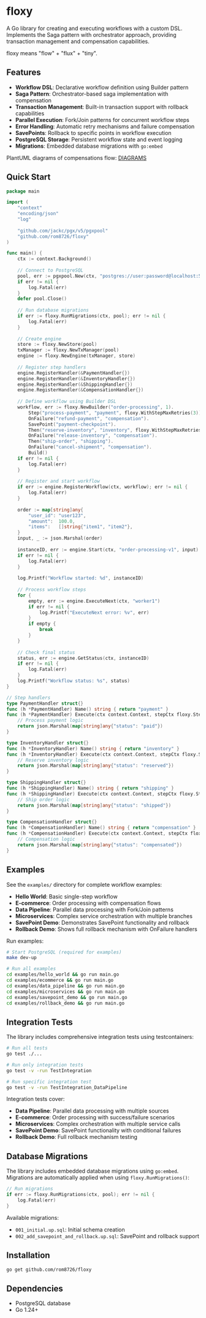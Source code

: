 # floxy

A Go library for creating and executing workflows with a custom DSL. Implements the Saga pattern with orchestrator approach, providing transaction management and compensation capabilities.

floxy means "flow" + "flux" + "tiny".

## Features

- **Workflow DSL**: Declarative workflow definition using Builder pattern
- **Saga Pattern**: Orchestrator-based saga implementation with compensation
- **Transaction Management**: Built-in transaction support with rollback capabilities
- **Parallel Execution**: Fork/Join patterns for concurrent workflow steps
- **Error Handling**: Automatic retry mechanisms and failure compensation
- **SavePoints**: Rollback to specific points in workflow execution
- **PostgreSQL Storage**: Persistent workflow state and event logging
- **Migrations**: Embedded database migrations with `go:embed`

PlantUML diagrams of compensations flow: [DIAGRAMS](SAGA_COMPENSATION_DIAGRAMS.md)

## Quick Start

```go
package main

import (
    "context"
    "encoding/json"
    "log"
    
    "github.com/jackc/pgx/v5/pgxpool"
    "github.com/rom8726/floxy"
)

func main() {
    ctx := context.Background()
    
    // Connect to PostgreSQL
    pool, err := pgxpool.New(ctx, "postgres://user:password@localhost:5432/floxy?sslmode=disable")
    if err != nil {
        log.Fatal(err)
    }
    defer pool.Close()
    
    // Run database migrations
    if err := floxy.RunMigrations(ctx, pool); err != nil {
        log.Fatal(err)
    }
    
    // Create engine
    store := floxy.NewStore(pool)
    txManager := floxy.NewTxManager(pool)
    engine := floxy.NewEngine(txManager, store)
    
    // Register step handlers
    engine.RegisterHandler(&PaymentHandler{})
    engine.RegisterHandler(&InventoryHandler{})
    engine.RegisterHandler(&ShippingHandler{})
    engine.RegisterHandler(&CompensationHandler{})
    
    // Define workflow using Builder DSL
    workflow, err := floxy.NewBuilder("order-processing", 1).
        Step("process-payment", "payment", floxy.WithStepMaxRetries(3)).
        OnFailure("refund-payment", "compensation").
        SavePoint("payment-checkpoint").
        Then("reserve-inventory", "inventory", floxy.WithStepMaxRetries(2)).
        OnFailure("release-inventory", "compensation").
        Then("ship-order", "shipping").
        OnFailure("cancel-shipment", "compensation").
        Build()
    if err != nil {
        log.Fatal(err)
    }
    
    // Register and start workflow
    if err := engine.RegisterWorkflow(ctx, workflow); err != nil {
        log.Fatal(err)
    }
    
    order := map[string]any{
        "user_id": "user123",
        "amount":  100.0,
        "items":   []string{"item1", "item2"},
    }
    input, _ := json.Marshal(order)
    
    instanceID, err := engine.Start(ctx, "order-processing-v1", input)
    if err != nil {
        log.Fatal(err)
    }
    
    log.Printf("Workflow started: %d", instanceID)
    
    // Process workflow steps
    for {
        empty, err := engine.ExecuteNext(ctx, "worker1")
        if err != nil {
            log.Printf("ExecuteNext error: %v", err)
        }
        if empty {
            break
        }
    }
    
    // Check final status
    status, err := engine.GetStatus(ctx, instanceID)
    if err != nil {
        log.Fatal(err)
    }
    log.Printf("Workflow status: %s", status)
}

// Step handlers
type PaymentHandler struct{}
func (h *PaymentHandler) Name() string { return "payment" }
func (h *PaymentHandler) Execute(ctx context.Context, stepCtx floxy.StepContext, input json.RawMessage) (json.RawMessage, error) {
    // Process payment logic
    return json.Marshal(map[string]any{"status": "paid"})
}

type InventoryHandler struct{}
func (h *InventoryHandler) Name() string { return "inventory" }
func (h *InventoryHandler) Execute(ctx context.Context, stepCtx floxy.StepContext, input json.RawMessage) (json.RawMessage, error) {
    // Reserve inventory logic
    return json.Marshal(map[string]any{"status": "reserved"})
}

type ShippingHandler struct{}
func (h *ShippingHandler) Name() string { return "shipping" }
func (h *ShippingHandler) Execute(ctx context.Context, stepCtx floxy.StepContext, input json.RawMessage) (json.RawMessage, error) {
    // Ship order logic
    return json.Marshal(map[string]any{"status": "shipped"})
}

type CompensationHandler struct{}
func (h *CompensationHandler) Name() string { return "compensation" }
func (h *CompensationHandler) Execute(ctx context.Context, stepCtx floxy.StepContext, input json.RawMessage) (json.RawMessage, error) {
    // Compensation logic
    return json.Marshal(map[string]any{"status": "compensated"})
}
```

## Examples

See the `examples/` directory for complete workflow examples:

- **Hello World**: Basic single-step workflow
- **E-commerce**: Order processing with compensation flows
- **Data Pipeline**: Parallel data processing with Fork/Join patterns
- **Microservices**: Complex service orchestration with multiple branches
- **SavePoint Demo**: Demonstrates SavePoint functionality and rollback
- **Rollback Demo**: Shows full rollback mechanism with OnFailure handlers

Run examples:
```bash
# Start PostgreSQL (required for examples)
make dev-up

# Run all examples
cd examples/hello_world && go run main.go
cd examples/ecommerce && go run main.go
cd examples/data_pipeline && go run main.go
cd examples/microservices && go run main.go
cd examples/savepoint_demo && go run main.go
cd examples/rollback_demo && go run main.go
```

## Integration Tests

The library includes comprehensive integration tests using testcontainers:

```bash
# Run all tests
go test ./...

# Run only integration tests
go test -v -run TestIntegration

# Run specific integration test
go test -v -run TestIntegration_DataPipeline
```

Integration tests cover:
- **Data Pipeline**: Parallel data processing with multiple sources
- **E-commerce**: Order processing with success/failure scenarios
- **Microservices**: Complex orchestration with multiple service calls
- **SavePoint Demo**: SavePoint functionality with conditional failures
- **Rollback Demo**: Full rollback mechanism testing

## Database Migrations

The library includes embedded database migrations using `go:embed`. Migrations are automatically applied when using `floxy.RunMigrations()`:

```go
// Run migrations
if err := floxy.RunMigrations(ctx, pool); err != nil {
    log.Fatal(err)
}
```

Available migrations:
- `001_initial.up.sql`: Initial schema creation
- `002_add_savepoint_and_rollback.up.sql`: SavePoint and rollback support

## Installation

```bash
go get github.com/rom8726/floxy
```

## Dependencies

- PostgreSQL database
- Go 1.24+
